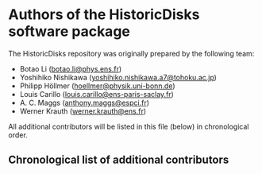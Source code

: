 # Authors of the HistoricDisks software package

The HistoricDisks repository was originally prepared by the following team:

- Botao Li ([botao.li@phys.ens.fr](mailto:botao.li@phys.ens.fr))
- Yoshihiko Nishikawa ([yoshihiko.nishikawa.a7@tohoku.ac.jp](mailto:yoshihiko.nishikawa.a7@tohoku.ac.jp))
- Philipp Höllmer ([hoellmer@physik.uni-bonn.de](mailto:hoellmer@physik.uni-bonn.de))
- Louis Carillo ([louis.carillo@ens-paris-saclay.fr](mailto:louis.carillo@ens-paris-saclay.fr))
- A. C. Maggs ([anthony.maggs@espci.fr](mailto:anthony.maggs@espci.fr))
- Werner Krauth ([werner.krauth@ens.fr](mailto:werner.krauth@ens.fr))

All additional contributors will be listed in this file (below) in chronological order.

## Chronological list of additional contributors